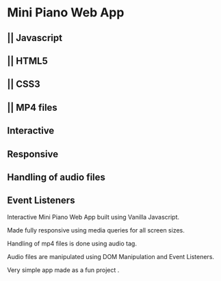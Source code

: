 
# Mini Piano Web App

## || Javascript
## || HTML5
## || CSS3
## || MP4 files
								
## Interactive 
## Responsive
## Handling of audio files
## Event Listeners

Interactive Mini Piano Web App built using Vanilla Javascript.

Made fully responsive using media queries for all screen sizes.
								
Handling of mp4 files is done using audio tag. 

Audio files are manipulated using DOM Manipulation and Event Listeners.

Very simple app made as a fun project .
